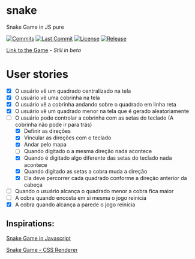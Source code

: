 # snake
Snake Game in JS pure

[![Commits](https://badgen.net/github/commits/nicolas-oliveira/snake)](https://github.com/nicolas-oliveira/snake/commits/)
[![Last Commit](https://badgen.net/github/last-commit/nicolas-oliveira/snake)](https://github.com/nicolas-oliveira/snake/commits/)
[![License](https://badgen.net/github/license/nicolas-oliveira/snake)](./LICENSE)
[![Release](https://badgen.net/github/release/nicolas-oliveira/snake)](#)

[Link to the Game](https://nicolas-oliveira.github.io/snake/) - *Still in beta*

# User stories

- [x]  O usuário vê um quadrado centralizado na tela
- [x]  O usuário vê uma cobrinha na tela
- [x]  O usuário vê a cobrinha andando sobre o quadrado em linha reta
- [x]  O usuário vê um quadrado menor na tela que é gerado aleatoriamente
- [ ]  O usuário pode controlar a cobrinha com as setas do teclado (A cobrinha não pode ir para trás)
    - [x]  Definir as direções
    - [x]  Vincular as direções com o teclado
    - [x]  Andar pelo mapa
    - [ ]  Quando digitado o a mesma direção nada acontece
    - [x]  Quando é digitado algo diferente das setas do teclado nada acontece
    - [x]  Quando digitado as setas a cobra muda a direção
    - [x]  Ela deve percorrer cada quadrado conforme a direção anterior da cabeça
- [ ]  Quando o usuário alcança o quadrado menor a cobra fica maior
- [ ]  A cobra quando encosta em si mesma o jogo reinicia
- [x]  A cobra quando alcança a parede o jogo reinicia

## Inspirations:

[Snake Game in Javascript](https://codepen.io/borkro/pen/JvZJxq)

[Snake Game - CSS Renderer](https://codepen.io/jackrugile/pen/IHbvh?editors=0110)

